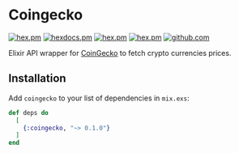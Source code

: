# Coingecko

<!-- MDOC !-->

[![hex.pm](https://img.shields.io/hexpm/v/coingecko.svg)](https://hex.pm/packages/coingecko)
[![hexdocs.pm](https://img.shields.io/badge/api-docs-lightgreen.svg)](https://hexdocs.pm/coingecko/)
[![hex.pm](https://img.shields.io/hexpm/dt/coingecko.svg)](https://hex.pm/packages/coingecko)
[![hex.pm](https://img.shields.io/hexpm/l/coingecko.svg)](https://hex.pm/packages/coingecko)
[![github.com](https://img.shields.io/github/last-commit/steffenix/coingecko.svg)](https://github.com/steffenix/coingecko/commits/master)

Elixir API wrapper for [CoinGecko](https://www.coingecko.com/) to fetch crypto
currencies prices.

## Installation

Add `coingecko` to your list of dependencies in `mix.exs`:

```elixir
def deps do
  [
    {:coingecko, "~> 0.1.0"}
  ]
end
```
